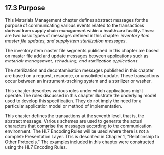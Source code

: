## 17.3 Purpose

This Materials Management chapter defines abstract messages for the purpose of communicating various events related to the transactions derived from supply chain management within a healthcare facility. There are two basic types of messages defined in this chapter: _inventory item master file updates, and supply item sterilization messages_.

The inventory item master file segments published in this chapter are based on master file add and update messages between applications such as _materials management, scheduling, and sterilization applications._

The sterilization and decontamination messages published in this chapter are based on a request, response, or unsolicited update. These transactions occur between an instrument-tracking system and a sterilizer or washer.

This chapter describes various roles under which applications might operate. The roles discussed in this chapter illustrate the underlying model used to develop this specification. They do not imply the need for a particular application model or method of implementation.

This chapter defines the transactions at the seventh level, that is, the abstract message. Various schemes are used to generate the actual characters that comprise the messages according to the communication environment. The HL7 Encoding Rules will be used where there is not a complete Presentation Layer. This is described in Chapter 1, "Relationship to Other Protocols." The examples included in this chapter were constructed using the HL7 Encoding Rules.

